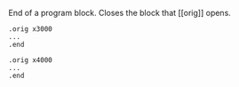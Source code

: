 End of a program block. Closes the block that [[orig]] opens.
```
.orig x3000
...
.end

.orig x4000
...
.end
```